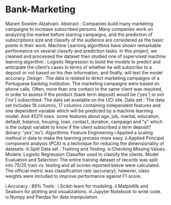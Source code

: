 # Bank-Marketing
Maram Sowilim Alzahrani. 
Abstract :
Companies build many marketing  campaigns  to increase subscribed persons. Many companies work on analyzing the market before starting campaigns, and the prediction of subscriptions size and classify of the audience are considered as the basic points in their work. Machine Learning algorithms   have shown remarkable performance on several classify and prediction  tasks. In this project, we cleaned  and processed the dataset then studied  one  of supervised machine learning algorithm : Logistic Regression to build the models to predict and  anticipate the client’s cases in terms of whether he will subscribe to a deposit or not based on his /her information, and finally, will test the model accuracy.
Design :
The data is related to direct marketing campaigns of a Portuguese banking institution. The marketing campaigns were based on phone calls. Often, more than one contact to the same client was required, in order to assess if the product (bank term deposit) would be ('yes') or not ('no') subscribed. The data set available on the UCI site.
Data set :
The data set includes 18 columns, 17 columns containing independent features and one dependent variable which will be predicted by a machine learning model. And 45211 rows. some features about age, job, marital, education, default, balance, housing, loan, contact, duration, campaign and "y" which is the output variable to know if  the client subscribed a term deposit? (binary: 'yes','no').
Algorithms:
Feature Engineering
i.Applied a scaling method in data to make the learning process more easy.
ii.Applied Principal component analysis (PCA) is a technique for reducing the dimensionality of datasets.
iii.Split Data set : Training and Testing.
iv.Checking Missing Values.
Models:
Logistic Regression Classifier  used to classify the clients.
Model Evaluation and Selection:
The entire training dataset of records was split into 75/25 train vs. testing and all scores reported below were calculated.
The official metric was classification rate (accuracy); however, class weights were included to improve performance against F1 score.

i.Accuracy : 89%
Tools :
i.Scikit-learn for modeling.
ii.Matplotlib and Seaborn for plotting and visualizations.
iii.Jupyter Notebook to write code.
iv.Numpy and Pandas for data manipulation.
